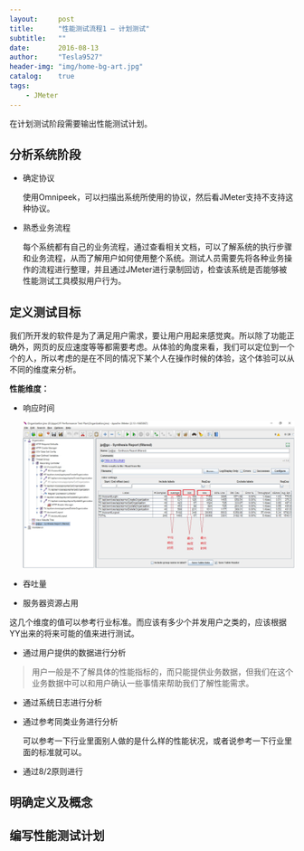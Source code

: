 ```yaml
---
layout:     post
title:      "性能测试流程1 – 计划测试"
subtitle:   ""
date:       2016-08-13
author:     "Tesla9527"
header-img: "img/home-bg-art.jpg"
catalog:    true
tags:
    - JMeter
---
```


在计划测试阶段需要输出性能测试计划。

## 分析系统阶段

- 确定协议

  使用Omnipeek，可以扫描出系统所使用的协议，然后看JMeter支持不支持这种协议。

- 熟悉业务流程

  每个系统都有自己的业务流程，通过查看相关文档，可以了解系统的执行步骤和业务流程，从而了解用户如何使用整个系统。测试人员需要先将各种业务操作的流程进行整理，并且通过JMeter进行录制回访，检查该系统是否能够被性能测试工具模拟用户行为。

## 定义测试目标

我们所开发的软件是为了满足用户需求，要让用户用起来感觉爽。所以除了功能正确外，网页的反应速度等等都需要考虑。从体验的角度来看，我们可以定位到一个个的人，所以考虑的是在不同的情况下某个人在操作时候的体验，这个体验可以从不同的维度来分析。

**性能维度：**

* 响应时间

  ![img](/img/in-post/JMeter27.jpg)

* 吞吐量

* 服务器资源占用

这几个维度的值可以参考行业标准。而应该有多少个并发用户之类的，应该根据YY出来的将来可能的值来进行测试。

- 通过用户提供的数据进行分析

>用户一般是不了解具体的性能指标的，而只能提供业务数据，但我们在这个业务数据中可以和用户确认一些事情来帮助我们了解性能需求。

- 通过系统日志进行分析

- 通过参考同类业务进行分析

  可以参考一下行业里面别人做的是什么样的性能状况，或者说参考一下行业里面的标准就可以。

- 通过8/2原则进行

## 明确定义及概念

## 编写性能测试计划
